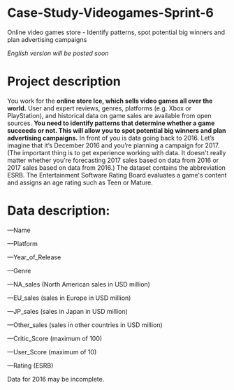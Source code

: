 # Case-Study-Videogames-Sprint-6
Online video games store - Identify patterns, spot potential big winners and plan advertising campaigns

*English version will be posted soon*

# Project description
You work for the **online store Ice, which sells video games all over the world.** User and expert reviews, genres, platforms (e.g. Xbox or PlayStation), and historical data on game sales are available from open sources. **You need to identify patterns that determine whether a game succeeds or not. This will allow you to spot potential big winners and plan advertising campaigns.** In front of you is data going back to 2016. Let’s imagine that it’s December 2016 and you’re planning a campaign for 2017. (The important thing is to get experience working with data. It doesn't really matter whether you're forecasting 2017 sales based on data from 2016 or 2017 sales based on data from 2016.) The dataset contains the abbreviation ESRB. The Entertainment Software Rating Board evaluates a game's content and assigns an age rating such as Teen or Mature.

# Data description:
—Name

—Platform

—Year_of_Release

—Genre

—NA_sales (North American sales in USD million)

—EU_sales (sales in Europe in USD million)

—JP_sales (sales in Japan in USD million)

—Other_sales (sales in other countries in USD million)

—Critic_Score (maximum of 100)

—User_Score (maximum of 10)

—Rating (ESRB)

Data for 2016 may be incomplete.
